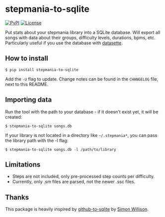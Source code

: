 # stepmania-to-sqlite

[![PyPI](https://img.shields.io/pypi/v/stepmania-to-sqlite.svg)](https://pypi.org/project/stepmania-to-sqlite/)
[![License](https://img.shields.io/badge/license-Apache%202.0-blue.svg)](https://github.com/rixx/stepmania-to-sqlite/blob/master/LICENSE)

Put stats about your stepmania library into a SQLite database. Will export all songs with data about their groups,
difficulty levels, durations, bpms, etc. Particularly useful if you use the database with
[datasette](https://datasette.readthedocs.io/).

## How to install

    $ pip install stepmania-to-sqlite

Add the `-U` flag to update. Change notes can be found in the ``CHANGELOG`` file, next to this README.

## Importing data

Run the tool with the path to your database - if it doesn't exist yet, it will be created:

    $ stepmania-to-sqlite songs.db

If your library is not located in a directory like ``~/.stepmania*``, you can pass the library path with the -l flag:

    $ stepmania-to-sqlite songs.db -l /path/to/library
    
## Limitations

- Steps are not included, only pre-processed step counts per difficulty.
- Currently, only .sm files are parsed, not the newer .ssc files.

## Thanks

This package is heavily inspired by [github-to-sqlite](https://github.com/dogsheep/github-to-sqlite/) by [Simon
Willison](https://simonwillison.net/2019/Oct/7/dogsheep/).
